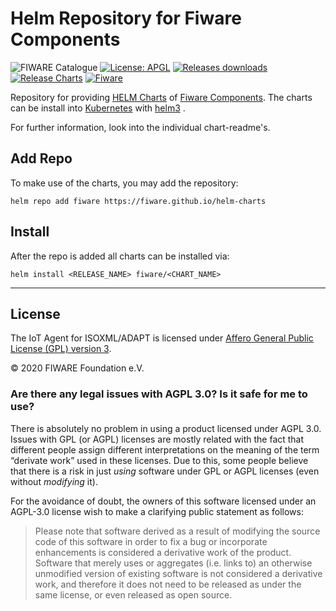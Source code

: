 # Helm Repository for Fiware Components

![FIWARE Catalogue](https://nexus.lab.fiware.org/repository/raw/public/badges/chapters/cross-chapter.svg)
[![License: APGL](https://img.shields.io/github/license/FIWARE/iotagent-isoxml.svg)](https://opensource.org/licenses/AGPL-3.0)
[![Releases downloads](https://img.shields.io/github/downloads/fiware/helm-charts/total.svg)](https://github.com/fiware/helm-charts/releases)
[![Release Charts](https://github.com/fiware/helm-charts/workflows/Build/badge.svg)](https://github.com/fiware/helm-charts/commits/main)
[![Fiware](https://nexus.lab.fiware.org/repository/raw/public/badges/stackoverflow/fiware.svg)](https://stackoverflow.com/questions/tagged/fiware)
<br/>

Repository for providing [HELM Charts](https://helm.sh/) of [Fiware Components](https://github.com/FIWARE/catalogue). The charts can be install into
 [Kubernetes](https://kubernetes.io/) with [helm3](https://helm.sh/docs/) .

For further information, look into the individual chart-readme's.

## Add Repo

To make use of the charts, you may add the repository: 

```helm repo add fiware https://fiware.github.io/helm-charts```

## Install

After the repo is added all charts can be installed via:

```helm install <RELEASE_NAME> fiware/<CHART_NAME>```

---

## License

The IoT Agent for ISOXML/ADAPT is licensed under [Affero General Public License (GPL) version 3](./LICENSE).

© 2020 FIWARE Foundation e.V.

### Are there any legal issues with AGPL 3.0? Is it safe for me to use?

There is absolutely no problem in using a product licensed under AGPL 3.0. Issues with GPL (or AGPL) licenses are mostly
related with the fact that different people assign different interpretations on the meaning of the term “derivate work”
used in these licenses. Due to this, some people believe that there is a risk in just _using_ software under GPL or AGPL
licenses (even without _modifying_ it).

For the avoidance of doubt, the owners of this software licensed under an AGPL-3.0 license wish to make a clarifying
public statement as follows:

> Please note that software derived as a result of modifying the source code of this software in order to fix a bug or
> incorporate enhancements is considered a derivative work of the product. Software that merely uses or aggregates (i.e.
> links to) an otherwise unmodified version of existing software is not considered a derivative work, and therefore it
> does not need to be released as under the same license, or even released as open source.
